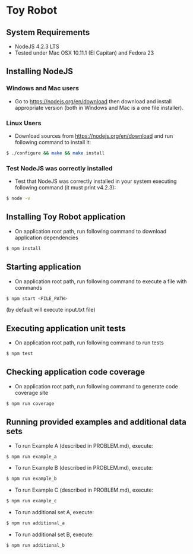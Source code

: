 # Toy Robot

## System Requirements
* NodeJS 4.2.3 LTS
* Tested under Mac OSX 10.11.1 (El Capitan) and Fedora 23

## Installing NodeJS

### Windows and Mac users
* Go to https://nodejs.org/en/download then download and install appropriate version (both in Windows and Mac is a one file installer).

### Linux Users
* Download sources from https://nodejs.org/en/download and run following command to install it:
```sh
$ ./configure && make && make install
```

### Test NodeJS was correctly installed

* Test that NodeJS was correctly installed in your system executing following
  command (it must print v4.2.3):
```sh
$ node -v
```  

## Installing Toy Robot application


* On application root path, run following command to download application dependencies
```sh
$ npm install
```

## Starting application

* On application root path, run following command to execute a file with commands
```sh
$ npm start <FILE_PATH>
```
(by default will execute input.txt file)


## Executing application unit tests

* On application root path, run following command to run tests
```sh
$ npm test
```

## Checking application code coverage

* On application root path, run following command to generate code coverage site
```sh
$ npm run coverage
```

## Running provided examples and additional data sets

* To run Example A (described in PROBLEM.md), execute:
```sh
$ npm run example_a
```

* To run Example B (described in PROBLEM.md), execute:
```sh
$ npm run example_b
```

* To run Example C (described in PROBLEM.md), execute:
```sh
$ npm run example_c
```

* To run additional set A, execute:
```sh
$ npm run additional_a
```

* To run additional set B, execute:
```sh
$ npm run additional_b
```
